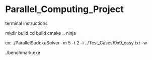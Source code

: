 # Parallel_Computing_Project

terminal instructions

mkdir build
cd build
cmake ..
ninja

ex:
./ParallelSudokuSolver -m 5   -t 2 -i ../Test_Cases/9x9_easy.txt -w

./benchmark.exe